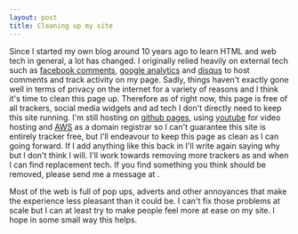```yaml
---
layout: post
title: Cleaning up my site
---
```


Since I started my own blog around 10 years ago to learn HTML and web tech in general, a lot has changed. I originally relied heavily on external tech such as [facebook comments](https://developers.facebook.com/docs/plugins/comments/), [google analytics](https://analytics.google.com/analytics/web/) and [disqus](https://disqus.com/) to host comments and track activity on my page. Sadly, things haven't exactly gone well in terms of privacy on the internet for a variety of reasons and I think it's time to clean this page up. Therefore as of right now, this page is free of all trackers, social media widgets and ad tech I don't directly need to keep this site running. I'm still hosting on [github pages](https://pages.github.com/), using [youtube](http://youtube.com) for video hosting and [AWS](https://aws.amazon.com/route53/) as a domain registrar so I can't guarantee this site is entirely tracker free, but I'll endeavour to keep this page as clean as I can going forward. If I add anything like this back in I'll write again saying why but I don't think I will. I'll work towards removing more trackers as and when I can find replacement tech. If you find something you think should be removed, please send me a message at <script type="text/javascript">printEmailAddress();</script>.

Most of the web is full of pop ups, adverts and other annoyances that make the experience less pleasant than it could be. I can't fix those problems at scale but I can at least try to make people feel more at ease on my site. I hope in some small way this helps.
